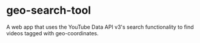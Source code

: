 geo-search-tool
==================

A web app that uses the YouTube Data API v3's search functionality to find videos tagged with geo-coordinates.
